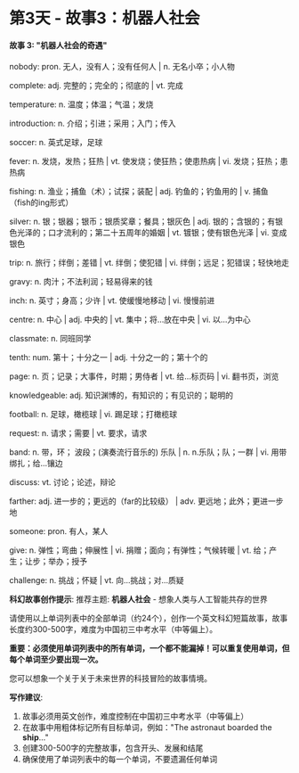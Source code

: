 # 第3天 - 故事3：机器人社会

#### 故事 3: "机器人社会的奇遇"

nobody: pron. 无人，没有人；没有任何人 | n. 无名小卒；小人物

complete: adj. 完整的；完全的；彻底的 | vt. 完成

temperature: n. 温度；体温；气温；发烧

introduction: n. 介绍；引进；采用；入门；传入

soccer: n. 英式足球，足球

fever: n. 发烧，发热；狂热 | vt. 使发烧；使狂热；使患热病 | vi. 发烧；狂热；患热病

fishing: n. 渔业；捕鱼（术）；试探；装配 | adj. 钓鱼的；钓鱼用的 | v. 捕鱼（fish的ing形式）

silver: n. 银；银器；银币；银质奖章；餐具；银灰色 | adj. 银的；含银的；有银色光泽的；口才流利的；第二十五周年的婚姻 | vt. 镀银；使有银色光泽 | vi. 变成银色

trip: n. 旅行；绊倒；差错 | vt. 绊倒；使犯错 | vi. 绊倒；远足；犯错误；轻快地走

gravy: n. 肉汁；不法利润；轻易得来的钱

inch: n. 英寸；身高；少许 | vt. 使缓慢地移动 | vi. 慢慢前进

centre: n. 中心 | adj. 中央的 | vt. 集中；将…放在中央 | vi. 以…为中心

classmate: n. 同班同学

tenth: num. 第十；十分之一 | adj. 十分之一的；第十个的

page: n. 页；记录；大事件，时期；男侍者 | vt. 给…标页码 | vi. 翻书页，浏览

knowledgeable: adj. 知识渊博的，有知识的；有见识的；聪明的

football: n. 足球，橄榄球 | vi. 踢足球；打橄榄球

request: n. 请求；需要 | vt. 要求，请求

band: n. 带，环； 波段；(演奏流行音乐的) 乐队 | n. n.乐队；队；一群 | vi. 用带绑扎；给...镶边

discuss: vt. 讨论；论述，辩论

farther: adj. 进一步的；更远的（far的比较级） | adv. 更远地；此外；更进一步地

someone: pron. 有人，某人

give: n. 弹性；弯曲；伸展性 | vi. 捐赠；面向；有弹性；气候转暖 | vt. 给；产生；让步；举办；授予

challenge: n. 挑战；怀疑 | vt. 向…挑战；对…质疑

**科幻故事创作提示**:
推荐主题: **机器人社会** - 想象人类与人工智能共存的世界

请使用以上单词列表中的全部单词（约24个），创作一个英文科幻短篇故事，故事长度约300-500字，难度为中国初三中考水平（中等偏上）。

**重要：必须使用单词列表中的所有单词，一个都不能漏掉！可以重复使用单词，但每个单词至少要出现一次。**

您可以想象一个关于关于未来世界的科技冒险的故事情境。

**写作建议**: 
1. 故事必须用英文创作，难度控制在中国初三中考水平（中等偏上）
2. 在故事中用粗体标记所有目标单词，例如："The astronaut boarded the **ship**..."
3. 创建300-500字的完整故事，包含开头、发展和结尾
4. 确保使用了单词列表中的每一个单词，不要遗漏任何单词
